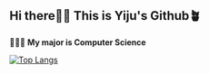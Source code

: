 ## Hi there👋🏻 This is Yiju's Github🪴
👩🏻‍💻 **My major is Computer Science**
  
[![Top Langs](https://github-readme-stats.vercel.app/api/top-langs/?username=20Yiju&langs_count=10&layout=compact&theme=moltack)](https://github.com/20Yiju/20Yiju)
